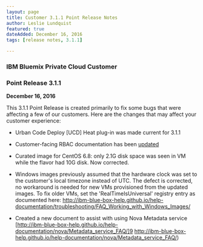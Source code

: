 ```yaml
---
layout: page
title: Customer 3.1.1 Point Release Notes
author: Leslie Lundquist
featured: true
dateAdded: December 16, 2016
tags: [release notes, 3.1.1]

---
```


### IBM Bluemix Private Cloud Customer

### Point Release 3.1.1

**December 16, 2016**


This 3.1.1 Point Release is created primarily to fix some bugs that were affecting a few of our customers. Here are the changes that may affect your customer experience:

 * Urban Code Deploy [UCD] Heat plug-in was made current for 3.1.1
 
 * Customer-facing RBAC documentation has been [updated](http://ibm-blue-box-help.github.io/help-documentation/keystone/Managing_Users_and_Projects/)
 
 * Curated image for CentOS 6.8: only 2.1G disk space was seen in VM while the flavor had 10G disk. Now corrected.
 
 * Windows images previously assumed that the hardware clock was set to the customer's local timezone instead of UTC. The defect is corrected, no workaround is needed for new VMs provisioned from the updated images. To fix older VMs, set the 'RealTimeIsUniversal' registry entry as documented here: http://ibm-blue-box-help.github.io/help-documentation/troubleshooting/FAQ_Working_with_Windows_Images/

 * Created a new document to assist with using Nova Metadata service [http://ibm-blue-box-help.github.io/help-documentation/nova/Metadata_service_FAQ/]9 http://ibm-blue-box-help.github.io/help-documentation/nova/Metadata_service_FAQ/)
